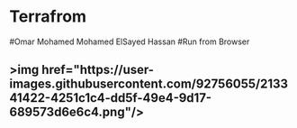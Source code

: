 # Terrafrom
#Omar Mohamed Mohamed ElSayed Hassan
#Run from Browser
<h2>>img href="https://user-images.githubusercontent.com/92756055/213341422-4251c1c4-dd5f-49e4-9d17-689573d6e6c4.png"/></h2>
